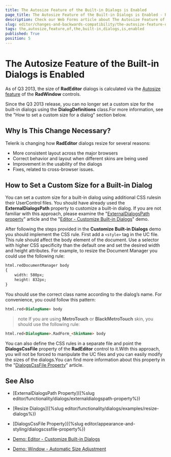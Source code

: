 ```yaml
---
title: The Autosize Feature of the Built-in Dialogs is Enabled
page_title: The Autosize Feature of the Built-in Dialogs is Enabled - RadEditor
description: Check our Web Forms article about The Autosize Feature of the Built-in Dialogs is Enabled.
slug: editor/changes-and-backwards-compatibility/the-autosize-feature-of-the-built-in-dialogs-is-enabled
tags: the,autosize,feature,of,the,built-in,dialogs,is,enabled
published: True
position: 5
---
```


# The Autosize Feature of the Built-in Dialogs is Enabled

As of Q3 2013, the size of **RadEditor** dialogs is calculated via the [Autosize feature](https://demos.telerik.com/aspnet-ajax/window/examples/autosize/defaultcs.aspx) of the **RadWindow** controls.

Since the Q3 2013 release, you can no longer set a custom size for the built-in dialogs using the **DialogDefinitions**	class.For more information, see the "How to set a custom size for a dialog"	section below.

## Why Is This Change Necessary?

Telerik is changing how **RadEditor** dialogs resize for several reasons:

* More consistent layout across the major browsers
* Correct behavior and layout when different skins are being used
* Improvement in the usability of the dialogs
* Fixes, related to cross-browser issues.

## How to Set a Custom Size for a Built-in Dialog

You can set a custom size for a built-in dialog using additional CSS rulesin their UserControl files. You should have already used the **ExternalDialogsPath** property to customize a built-in dialog. If you are not familiar with this approach, please examine the	"[ExternalDialogsPath property](https://www.telerik.com/help/aspnet-ajax/editor-externaldialogspath-property.html)" article and the	"[Editor - Customize Built-in Dialogs](https://demos.telerik.com/aspnet-ajax/editor/examples/externaldialogspath/defaultcs.aspx)" demo.

After following the steps provided in the **Customize Built-in Dialogs** demo you should implement the CSS rule. First add a `<style>` tag in the UC file.	This rule should affect the body element of the document. Use a selector with higher CSS specificity than the default one and set the desired width and height attributes. For example, to resize the Document Manager you could use the following rule:

````HTML
html.redDocumentManager body 
{
	width: 580px;
	height: 832px;
}
````

You should use the correct class name according to the dialog’s name. For convenience, you could follow this pattern:

````HTML
html.red<DialogName> body
````

>note If you are using **MetroTouch** or **BlackMetroTouch** skin, you should use the following rule:


````HTML
html.red<DialogName>.RadForm_<SkinName> body
````

You can also define the CSS rules in a separate file and point the **DialogsCssFile** property of the **RadEditor** control to it.With this approach, you will not be forced to manipulate the UC files and you can easily modify the sizes of the dialogs.You can find more information about this property in the "[DialogsCssFile Property](https://www.telerik.com/help/aspnet-ajax/editor-dialogscssfile.html)" article.

## See Also

 * [ExternalDialogsPath Property]({%slug editor/functionality/dialogs/externaldialogspath-property%})

 * [Resize Dialogs]({%slug editor/functionality/dialogs/examples/resize-dialogs%})

 * [DialogsCssFile Property]({%slug editor/appearance-and-styling/dialogscssfile-property%})

 * [Demo: Editor - Customize Built-in Dialogs](https://demos.telerik.com/aspnet-ajax/editor/examples/externaldialogspath/defaultcs.aspx)

 * [Demo: Window - Automatic Size Adjustment](https://demos.telerik.com/aspnet-ajax/window/examples/autosize/defaultcs.aspx)
